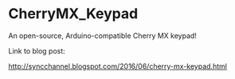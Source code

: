 # CherryMX_Keypad
An open-source, Arduino-compatible Cherry MX keypad!

Link to blog post:

http://syncchannel.blogspot.com/2016/06/cherry-mx-keypad.html
